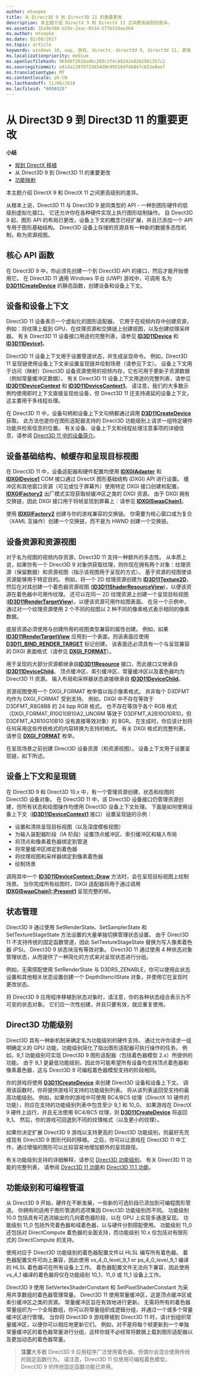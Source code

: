 ```yaml
---
author: mtoepke
title: 从 Direct3D 9 到 Direct3D 11 的重要更改
description: 本主题介绍 DirectX 9 和 DirectX 11 之间更高级别的差异。
ms.assetid: 35a9e388-b25e-2aac-0534-577b15dae364
ms.author: mtoepke
ms.date: 02/08/2017
ms.topic: article
keywords: windows 10, uwp, 游戏, directx, direct3d 9, direct3d 11, 更改
ms.localizationpriority: medium
ms.openlocfilehash: 969d8f2620adbc289c1f4c89242e0282901357c2
ms.sourcegitcommit: e814a13978f33654d8e995584f4b047cb53e0aef
ms.translationtype: MT
ms.contentlocale: zh-CN
ms.lasthandoff: 11/06/2018
ms.locfileid: "6050325"
---
```

# <a name="important-changes-from-direct3d-9-to-direct3d-11"></a>从 Direct3D 9 到 Direct3D 11 的重要更改



**小结**

-   [规划 DirectX 移植](plan-your-directx-port.md)
-   从 Direct3D 9 到 Direct3D 11 的重要更改
-   [功能映射](feature-mapping.md)


本主题介绍 DirectX 9 和 DirectX 11 之间更高级别的差异。

从根本上说，Direct3D 11 与 Direct3D 9 是同类型的 API - 一种到图形硬件的低级别虚拟化接口。 它还允许你在各种硬件实现上执行图形绘制操作。 自 Direct3D 9 起，图形 API 的布局已更改，设备上下文的概念已经扩展，并且已添加一个 API 专用于图形基础结构。 Direct3D 设备上存储的资源具有一种新的数据多态性机制，称为资源视图。

## <a name="core-api-functions"></a>核心 API 函数


在 Direct3D 9 中，你必须先创建一个到 Direct3D API 的接口，然后才能开始使用它。 在 Direct3D 11 通用 Windows 平台 (UWP) 游戏中，可调用 名为 [**D3D11CreateDevice**](https://msdn.microsoft.com/library/windows/desktop/ff476082) 的静态函数，创建设备和设备上下文。

## <a name="devices-and-device-context"></a>设备和设备上下文


Direct3D 11 设备表示一个虚拟化的图形适配器。 它用于在视频内存中创建资源，例如：将纹理上载到 GPU、在纹理资源和交换链上创建视图，以及创建纹理采样器。 有关 Direct3D 11 设备接口用途的完整列表，请参见 [**ID3D11Device**](https://msdn.microsoft.com/library/windows/desktop/ff476379) 和 [**ID3D11Device1**](https://msdn.microsoft.com/library/windows/desktop/hh404575)。

Direct3D 11 设备上下文用于设置管道状态，并生成呈现命令。 例如，Direct3D 11 呈现链使用设备上下文来设置呈现链并绘制场景（请参见下文）。 设备上下文用于访问（映射）Direct3D 设备资源使用的视频内存，它也可用于更新子资源数据（例如常量缓冲区数据）。 有关 Direct3D 11 设备上下文用途的完整列表，请参见 [**ID3D11DeviceContext**](https://msdn.microsoft.com/library/windows/desktop/ff476385) 和 [**ID3D11DeviceContext1**](https://msdn.microsoft.com/library/windows/desktop/hh404598)。 请注意，我们的大多数示例均使用即时上下文直接呈现给设备，但 Direct3D 11 还支持递延的设备上下文，这主要用于多线程处理。

在 Direct3D 11 中，设备句柄和设备上下文句柄都通过调用 [**D3D11CreateDevice**](https://msdn.microsoft.com/library/windows/desktop/ff476082) 获取。 此方法也是你在图形适配器支持的 Direct3D 功能级别上请求一组特定硬件功能并检索信息的位置。 有关设备、设备上下文和线程处理注意事项的详细信息，请参阅 [Direct3D 11 中的设备简介](https://msdn.microsoft.com/library/windows/desktop/ff476880)。

## <a name="device-infrastructure-frame-buffers-and-render-target-views"></a>设备基础结构、帧缓存和呈现目标视图


在 Direct3D 11 中，设备适配器和硬件配置均使用 [**IDXGIAdapter**](https://msdn.microsoft.com/library/windows/desktop/bb174523) 和 [**IDXGIDevice1**](https://msdn.microsoft.com/library/windows/desktop/hh404543) COM 接口通过 DirectX 图形基础结构 (DXGI) API 进行设置。 缓冲区和其他窗口资源（可见或位于屏幕外）使用特定 DXGI 接口创建和配置，[**IDXGIFactory2**](https://msdn.microsoft.com/library/windows/desktop/hh404556) 出厂模式实现获取帧缓冲区之类的 DXGI 资源。 由于 DXGI 拥有交换链，因此 DXGI 接口用于将帧呈现到屏幕上：请参见 [**IDXGISwapChain1**](https://msdn.microsoft.com/library/windows/desktop/hh404631)。

使用 [**IDXGIFactory2**](https://msdn.microsoft.com/library/windows/desktop/hh404556) 创建与你的游戏兼容的交换链。 你需要为核心窗口或为复合（XAML 互操作）创建一个交换链，而不是为 HWND 创建一个交换链。

## <a name="device-resources-and-resource-views"></a>设备资源和资源视图


对于名为视图的视频内存资源，Direct3D 11 支持一种额外的多态性。 从本质上说，如果你有一个 Direct3D 9 对象供获取纹理，则你现在拥有两个对象：纹理资源（保留数据）和资源视图（指示该视图用于呈现的方式）。 基于资源的视图使该资源能够用于特定目的。 例如，将一个 2D 纹理资源创建为 [**ID3D11Texture2D**](https://msdn.microsoft.com/library/windows/desktop/ff476635)，然后在对其创建一个着色器资源视图 ([**ID3D11ShaderResourceView**](https://msdn.microsoft.com/library/windows/desktop/ff476628))，以便该资源在着色器中可用作纹理。 还可以在同一 2D 纹理资源上创建一个呈现目标视图 ([**ID3D11RenderTargetView**](https://msdn.microsoft.com/library/windows/desktop/ff476582))，以便该资源可用作绘图表面。 在另一个示例中，通过对一个纹理资源使用 2 个不同的视图以 2 种不同的像素格式表示相同的像素数据。

底层资源必须使用与创建所用的视图类型兼容的属性创建。 例如，如果 [**ID3D11RenderTargetView**](https://msdn.microsoft.com/library/windows/desktop/ff476582) 应用到一个表面，则该表面应使用 [**D3D11\_BIND\_RENDER\_TARGET**](https://msdn.microsoft.com/library/windows/desktop/ff476085) 标记创建。 该表面还必须具有一个与呈现兼容的 DXGI 表面格式（请参见 [**DXGI\_FORMAT**](https://msdn.microsoft.com/library/windows/desktop/bb173059)）。

用于呈现的大部分资源都继承自[**ID3D11Resource**](https://msdn.microsoft.com/library/windows/desktop/ff476584) 接口，而此接口又继承自 [**ID3D11DeviceChild**](https://msdn.microsoft.com/library/windows/desktop/ff476380)。 顶点缓冲区、索引缓冲区、常量缓冲区以及着色器均为 Direct3D 11 资源。 输入布局和采样器状态直接继承自 [**ID3D11DeviceChild**](https://msdn.microsoft.com/library/windows/desktop/ff476380)。

资源视图使用一个 DXGI\_FORMAT 枚举值以指示像素格式。 并非每个 D3DFMT 均作为 DXGI\_FORMAT 受到支持。 例如，DXGI 中不存在等效于 D3DFMT\_R8G8B8 的 24 bpp RGB 格式。 也不存在等效于各个 RGB 格式（DXGI\_FORMAT\_R10G10B10A2\_UNORM 等效于 D3DFMT\_A2B10G10R10，但 D3DFMT\_A2R10G10B10 没有直接等效对象）的 BGR。 在生成时，你应该计划将任何采用这些传统格式的内容转换为支持的格式。 有关 DXGI 格式的完整列表，请参见 [**DXGI\_FORMAT**](https://msdn.microsoft.com/library/windows/desktop/bb173059) 枚举。

在呈现场景之前创建 Direct3D 设备资源（和资源视图）。 设备上下文用于设置呈现链，如下所述。

## <a name="device-context-and-the-rendering-chain"></a>设备上下文和呈现链


在 Direct3D 9 和 Direct3D 10.x 中，有一个管理资源创建、状态和绘图的 Direct3D 设备对象。 在 Direct3D 11 中，该 Direct3D 设备接口仍管理资源创建，但所有状态和绘图操作均使用 Direct3D 设备上下文处理。 下面是如何使用设备上下文（[**ID3D11DeviceContext1**](https://msdn.microsoft.com/library/windows/desktop/hh404598) 接口）设置呈现链的示例：

-   设置和清除呈现目标视图（以及深度模板视图）
-   为输入装配器阶段（IA 阶段）设置顶点缓冲区、索引缓冲区和输入布局
-   将顶点和像素着色器绑定到管道
-   将常量缓冲区绑定到着色器
-   将纹理视图和采样器绑定到像素着色器
-   绘制场景

调用其中一个 [**ID3D11DeviceContext::Draw**](https://msdn.microsoft.com/library/windows/desktop/ff476407) 方法时，会在呈现目标视图上绘制场景。 当你完成所有绘图时，DXGI 适配器将用于通过调用 [**IDXGISwapChain1::Present1**](https://msdn.microsoft.com/library/windows/desktop/hh446797) 呈现完整的帧。

## <a name="state-management"></a>状态管理


Direct3D 9 通过使用 SetRenderState、SetSamplerState 和 SetTextureStageState 方法设置的大量单独切换管理状态设置。 由于 Direct3D 11 不支持传统的固定函数管道，因此 SetTextureStageState 替换为写入像素着色器 (PS)。 Direct3D 9 状态块没有等效对象。 Direct3D 11 通过使用 4 种状态对象管理状态，从而提供了一种简化的方式来对呈现状态进行分组。

例如，无需搭配使用 SetRenderState 与 D3DRS\_ZENABLE，你可以使用此状态设置和其他相关状态设置创建一个 DepthStencilState 对象，并使用它在呈现时更改状态。

将 Direct3D 9 应用程序移植到状态对象时，请注意，你的各种状态组合表示为不可变的状态对象。 它们应一次性创建，并且只要有效，就应重复使用。

## <a name="direct3d-feature-levels"></a>Direct3D 功能级别


Direct3D 具有一种新机制来确定名为功能级别的硬件支持。 通过允许你请求一组明确定义的 GPU 功能，功能级别简化了指出图形适配器可执行操作的任务。 例如，9\_1 功能级别可实现 Direct3D 9 图形适配器（包括着色器模型 2.x）所提供的功能。 由于 9\_1 是最低功能级别，因此你可能希望所有设备均支持顶点着色器和像素着色器，这与 Direct3D 9 可编程着色器模型支持的阶段相同。

你的游戏将使用 [**D3D11CreateDevice**](https://msdn.microsoft.com/library/windows/desktop/ff476082) 来创建 Direct3D 设备和设备上下文。 调用该函数时，你将提供游戏可支持的功能级别列表。 将从该列表返回受支持的最高功能级别。 例如，如果你的游戏中可使用 BC4/BC5 纹理（DirectX 10 硬件的功能），则应在支持的功能级别列表中包含至少 9\_1 和 10\_0。 如果游戏在 DirectX 9 硬件上运行，并且无法使用 BC4/BC5 纹理，则 [**D3D11CreateDevice**](https://msdn.microsoft.com/library/windows/desktop/ff476082) 将返回 9\_1。 然后，你的游戏可回退到不同的纹理格式（以及更小的纹理）。

如果你决定扩展 Direct3D 9 游戏以支持更高的 Direct3D 功能级别，则最好先完成现有 Direct3D 9 图形代码的移植。 之后，你可以让游戏在 Direct3D 11 中工作，通过增强的图形可以比较容易地增加额外的呈现路径。

有关功能级别支持的详细解释，请参见 [Direct3D 功能级别](https://msdn.microsoft.com/library/windows/desktop/ff476876)。 有关 Direct3D 11 功能的完整列表， 请参阅 [Direct3D 11 功能](https://msdn.microsoft.com/library/windows/desktop/ff476342)和 [Direct3D 11.1 功能](https://msdn.microsoft.com/library/windows/desktop/hh404562)。

## <a name="feature-levels-and-the-programmable-pipeline"></a>功能级别和可编程管道


从 Direct3D 9 开始，硬件在不断发展，一些新的可选阶段已添加到可编程图形管道。 你拥有的适用于图形管道的选项集因 Direct3D 功能级别而不同。 功能级别 10.0 包括具有可选流输出的几何着色器阶段，以在 GPU 上实现多通道呈现。 功能级别 11\_0 包括外壳着色器和域着色器，以与硬件分割搭配使用。 功能级别 11\_0 还包括对 DirectCompute 着色器的全面支持，而功能级别 10.x 仅包括对有限形式的 DirectCompute 的支持。

使用对应于 Direct3D 功能级别的着色器配置文件以 HLSL 编写所有着色器。 着色器配置文件可向上兼容，因此使用 vs\_4\_0\_level\_9\_1 or ps\_4\_0\_level\_9\_1 编译的 HLSL 着色器可在所有设备上工作。 着色器配置文件无法向下兼容，因此使用 vs\_4\_1 编译的着色器将仅在功能级别 10\_1、11\_0 或 11\_1 设备上工作。

Direct3D 9 使用 SetVertexShaderConstant 和 SetPixelShaderConstant 为采用共享数组的着色器管理常量。 Direct3D 11 使用常量缓冲区，这是顶点缓冲区或索引缓冲区之类的资源。 常量缓冲区旨在有效地进行更新。 无需将所有的着色器常量组织为一个全局数组，你可以将常量组织成逻辑分组，并通过一个或多个常量缓冲区进行管理。 当你将 Direct3D 9 游戏移植到 Direct3D 11 时，请计划组织常量缓冲区，以便你可以相应地更新它们。 例如，对不是将每个帧更新到一个单独常量缓冲区的着色器常量进行分组，这样你就不必经常将数据上载到图形适配器以及更加动态的着色器常量。

> **注意**大多数 Direct3D 9 应用程序广泛使用着色器，但偶尔会混合使用传统的固定函数行为。 请注意，Direct3D 11 仅使用可编程着色模型。 Direct3D 9 的传统固定函数功能已弃用。

 

 

 




